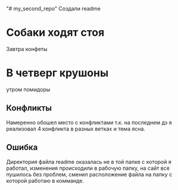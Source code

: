 "# my_second_repo" 
Создали readme

# Собаки ходят стоя
Завтра конфеты

# В четверг крушоны

утром помидоры

## Конфликты

Намеренно обошел место с конфликтами т.к. на последнем дз я реализовал 4 конфликта в разных ветках и тема ясна.

## Ошибка

Директория файла readme оказалась не в той папке с которой я работал, изменения происходили в рабочую папку, на сайт все пушилось без проблем, сменил расположение файла на папку с которой работаю в комманде.